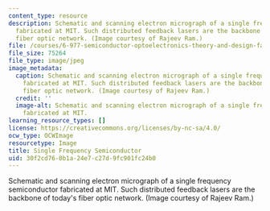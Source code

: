 ```yaml
---
content_type: resource
description: Schematic and scanning electron micrograph of a single frequency semiconductor
  fabricated at MIT. Such distributed feedback lasers are the backbone of today's
  fiber optic network. (Image courtesy of Rajeev Ram.)
file: /courses/6-977-semiconductor-optoelectronics-theory-and-design-fall-2002/30f2cd760b1a24e7c27d9fc901fc24b0_6-977f02.jpg
file_size: 75264
file_type: image/jpeg
image_metadata:
  caption: Schematic and scanning electron micrograph of a single frequency semiconductor
    fabricated at MIT. Such distributed feedback lasers are the backbone of today's
    fiber optic network. (Image courtesy of Rajeev Ram.)
  credit: ''
  image-alt: Schematic and scanning electron micrograph of a single frequency semiconductor
    fabricated at MIT.
learning_resource_types: []
license: https://creativecommons.org/licenses/by-nc-sa/4.0/
ocw_type: OCWImage
resourcetype: Image
title: Single Frequency Semiconductor
uid: 30f2cd76-0b1a-24e7-c27d-9fc901fc24b0
---
```

Schematic and scanning electron micrograph of a single frequency semiconductor fabricated at MIT. Such distributed feedback lasers are the backbone of today's fiber optic network. (Image courtesy of Rajeev Ram.)